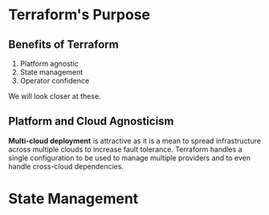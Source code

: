 # Terraform's Purpose

## Benefits of Terraform
1) Platform agnostic
2) State management
3) Operator confidence

We will look closer at these.

## Platform and Cloud Agnosticism
**Multi-cloud deployment** is attractive as it is a mean to spread infrastructure across multiple clouds to increase fault tolerance. Terraform handles a single configuration to be used to manage multiple providers and to even handle cross-cloud dependencies. 

# State Management




